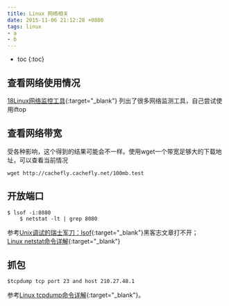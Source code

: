 ```yaml
---
title: Linux 网络相关
date: 2015-11-06 21:12:28 +0800
tags: linux
- a
- b
---
```


* toc
{:toc}


## 查看网络使用情况

[18Linux网络监控工具](http://www.binarytides.com/linux-commands-monitor-network/){:target="_blank"} 列出了很多网络监测工具，自己尝试使用iftop

## 查看网络带宽

受各种影响，这个得到的结果可能会不一样。使用wget一个带宽足够大的下载地址，可以查看当前情况

    wget http://cachefly.cachefly.net/100mb.test

## 开放端口

    $ lsof -i:8080
        $ netstat -lt | grep 8080
    
参考[Unix调试的瑞士军刀：lsof](http://wowubuntu.com/lsof.html){:target="_blank"}黑客志文章打不开；  
[Linux netstat命令详解](http://www.cnblogs.com/ggjucheng/archive/2012/01/08/2316661.html){:target="_blank"}

## 抓包

    $tcpdump tcp port 23 and host 210.27.48.1

参考[Linux tcpdump命令详解](http://www.cnblogs.com/ggjucheng/archive/2012/01/14/2322659.html){:target="_blank"}。
